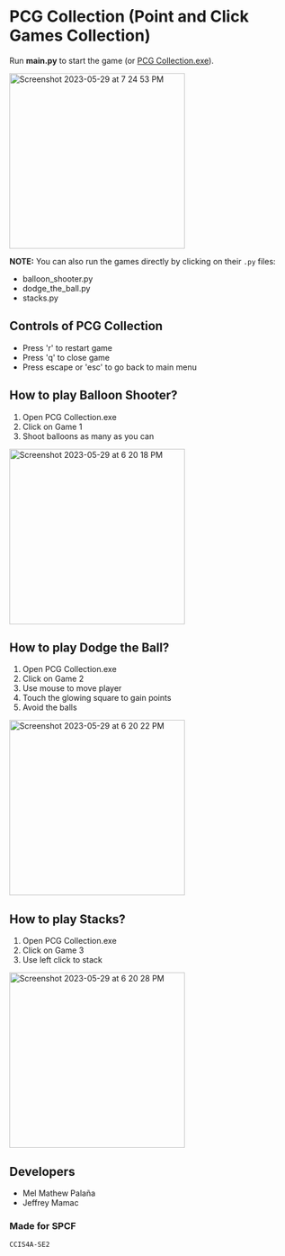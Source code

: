# PCG Collection (Point and Click Games Collection)

Run **main.py** to start the game (or [PCG Collection.exe](https://github.com/melmatx/PCG-Collection/blob/master/PCG%20Collection.exe)).

<img width="312" alt="Screenshot 2023-05-29 at 7 24 53 PM" src="https://github.com/melmatx/PCG-Collection/assets/87235413/42afb6f7-fa19-4a1b-b76a-4d3a91292f92">

**NOTE:** You can also run the games directly by clicking on their `.py` files:
- balloon_shooter.py
- dodge_the_ball.py
- stacks.py

## Controls of PCG Collection
- Press 'r' to restart game
- Press 'q' to close game
- Press escape or 'esc' to go back to main menu

## How to play Balloon Shooter?
1. Open PCG Collection.exe
2. Click on Game 1
3. Shoot balloons as many as you can

<img width="312" alt="Screenshot 2023-05-29 at 6 20 18 PM" src="https://github.com/melmatx/PCG-Collection/assets/87235413/24761ea2-79e3-4e23-bdad-4d638794d6d9">

## How to play Dodge the Ball?
1. Open PCG Collection.exe
2. Click on Game 2
3. Use mouse to move player
4. Touch the glowing square to gain points
5. Avoid the balls

<img width="312" alt="Screenshot 2023-05-29 at 6 20 22 PM" src="https://github.com/melmatx/PCG-Collection/assets/87235413/c74b300e-c014-4dbc-9d01-47b95bf76b48">

## How to play Stacks?
1. Open PCG Collection.exe
2. Click on Game 3
3. Use left click to stack

<img width="312" alt="Screenshot 2023-05-29 at 6 20 28 PM" src="https://github.com/melmatx/PCG-Collection/assets/87235413/953a8bc8-bff0-488e-9aba-8f136de3cac2">

## Developers
- Mel Mathew Palaña
- Jeffrey Mamac

### Made for SPCF
    CCIS4A-SE2
